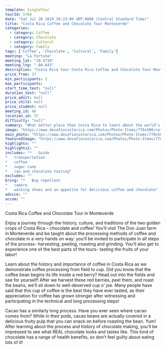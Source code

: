 ```yaml
---
template: SingleTour
tourId: 5764
date: "Sat Jul 20 2019 19:23:09 GMT-0600 (Central Standard Time)"
title: "Costa Rica Coffee and Chocolate Tour Monteverde"
categories: 
  - category: Coffee
  - category: Chocolate
  - category: Cultural
  - category: Family
tags: ['Coffee', 'Chocolate', 'Cultural', 'Family']
meeting: "La Fortuna"
meeting_lat: "10.4718"
meeting_lng: "-84.643"
description: "Costa Rica tour Costa Rica Coffee and Chocolate Tour Monteverde, id 5764"
price_from: 37
min_participants: 2
max_participants: 
start_time_text: "null"
duration_text: "null"
price_adult: null
price_child: null
price_student: null
meeting_id: 40
location_id: 37
difficulty: "null"
summary: "What better place than Costa Rica to learn about the world’s most sought after beverage! See and get involved with the entire coffee making process: from field to cup! Our process will take you back to the olden days where coffee was made with love, dried in the sun, and roasted by hand on a wood-burning stove. Then, finish the day off with a delicious and well-deserved cup of fresh coffee!"
image: "https://www.desafiocostarica.com/Photos/Photo-Items/770x500/coffee--chocolate-tour-1.jpg"
main_photo: "https://www.desafiocostarica.com/Photos/Photo-Items/770x500/coffee--chocolate-tour-1.jpg"
featuredImage: "https://www.desafiocostarica.com/Photos/Photo-Items/770x500/coffee--chocolate-tour-1.jpg"
highlights: ""
highlights2: ""
includes: "*   Guide
*   transportation
*   coffee
*   sugar cane
*   can and chocolate tasting"
excludes: ""
bring: "*   Bug repellent
*   camera
*   walking shoes and an appetite for delicious coffee and chocolate"
advice: ""
accom: ""
---
```

Costa Rica Coffee and Chocolate Tour in Monteverde

Enjoy a journey through the history, culture, and traditions of the two golden crops of Costa Rica – chocolate and coffee! You’ll visit The Don Juan farm in Monteverde and be taught about the processing methods of coffee and chocolate in a very hands on way: you’ll be invited to participate in all steps of the process- harvesting, peeling, roasting and grinding. You’ll also get to experience one of the best parts of the tours- tasting the fruits of your labor!

Learn about the history and importance of coffee in Costa Rica as we demonstrate coffee processing from field to cup. Did you know that the coffee bean begins its life inside a red berry? Head out into the fields and see for yourself! After we harvest these red berries, peel them, and roast the beans, we’ll sit down to well-deserved cup o’ joe. Many people have said that this cup of coffee is the best they have ever tasted, as their appreciation for coffee has grown stronger after witnessing and participating in the technical and long processing steps!

Cacao has a similarly long process. Have you ever seen where cacao comes from? While in their pods, cacao beans are actually covered in a delicious fruity pulp that you can snack on before roasting the bean. Yum! After learning about the process and history of chocolate making, you’ll be impressed to see what REAL chocolate looks and tastes like. This kind of chocolate has a range of health benefits, so don’t feel guilty about eating lots of it!